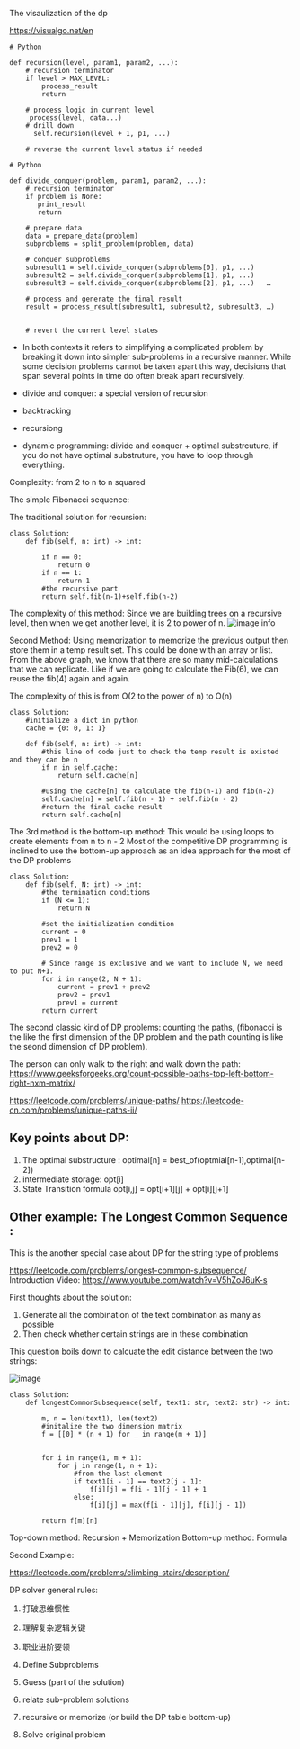 The visaulization of the dp 

https://visualgo.net/en

```
# Python

def recursion(level, param1, param2, ...):     
    # recursion terminator     
    if level > MAX_LEVEL: 	   
        process_result 	   
        return     
    
    # process logic in current level     
     process(level, data...)     
    # drill down     
      self.recursion(level + 1, p1, ...)     
         
    # reverse the current level status if needed

```

```
# Python

def divide_conquer(problem, param1, param2, ...):   
    # recursion terminator   
    if problem is None: 	
       print_result 	
       return   
    
    # prepare data   
    data = prepare_data(problem)   
    subproblems = split_problem(problem, data)   
    
    # conquer subproblems   
    subresult1 = self.divide_conquer(subproblems[0], p1, ...)   
    subresult2 = self.divide_conquer(subproblems[1], p1, ...)   
    subresult3 = self.divide_conquer(subproblems[2], p1, ...)   …  
    
    # process and generate the final result   
    result = process_result(subresult1, subresult2, subresult3, …)	  
    
    
    # revert the current level states

```
* In both contexts it refers to simplifying a complicated problem by breaking it down into simpler sub-problems in a recursive manner. 
While some decision problems cannot be taken apart this way, decisions that span several points in time do often break apart recursively. 


* divide and conquer: a special version of recursion 
* backtracking 
* recursiong 
* dynamic programming: divide and conquer + optimal substrcuture, if you do not have optimal substruture, you have to loop through everything. 

Complexity: 
from 2 to n to n squared 

The simple Fibonacci sequence: 

The traditional solution for recursion: 
```
class Solution:
    def fib(self, n: int) -> int:
        
        if n == 0: 
            return 0
        if n == 1:
            return 1
        #the recursive part 
        return self.fib(n-1)+self.fib(n-2)

```

The complexity of this method: 
Since we are building trees on a recursive level, then when we get another level, it is 2 to power of n. 
![image info](https://leetcode.com/problems/fibonacci-number/Figures/509/fibonacciRecursion5.png)

Second Method: Using memorization to memorize the previous output then store them in a temp result set. This could be done with an array or list. 
From the above graph, we know that there are so many mid-calculations that we can replicate. Like if we are going to calculate the Fib(6), we can reuse the fib(4) again and again. 

The complexity of this is from O(2 to the power of n) to O(n) 

```
class Solution:
    #initialize a dict in python 
    cache = {0: 0, 1: 1}

    def fib(self, n: int) -> int:
        #this line of code just to check the temp result is existed and they can be n 
        if n in self.cache:
            return self.cache[n]
        
        #using the cache[n] to calculate the fib(n-1) and fib(n-2) 
        self.cache[n] = self.fib(n - 1) + self.fib(n - 2)
        #return the final cache result 
        return self.cache[n]

```
The 3rd method is the bottom-up method: 
This would be using loops to create elements from n to n - 2 
Most of the competitive DP programming is inclined to use the bottom-up approach as an idea approach for the most of the DP problems 

```
class Solution:
    def fib(self, N: int) -> int:
        #the termination conditions 
        if (N <= 1):
            return N
        
        #set the initialization condition 
        current = 0
        prev1 = 1
        prev2 = 0

        # Since range is exclusive and we want to include N, we need to put N+1.
        for i in range(2, N + 1):
            current = prev1 + prev2
            prev2 = prev1
            prev1 = current
        return current
```

The second classic kind of DP problems: counting the paths, (fibonacci is the like the first dimension of the DP problem and the path counting is like the seond dimension of DP problem). 

The person can only walk to the right and walk down the path: https://www.geeksforgeeks.org/count-possible-paths-top-left-bottom-right-nxm-matrix/

https://leetcode.com/problems/unique-paths/
https://leetcode-cn.com/problems/unique-paths-ii/

## Key points about DP: 
1. The optimal substructure : optimal[n] = best_of(optmial[n-1],optimal[n-2])
2. intermediate storage: opt[i]
3. State Transition formula 
opt[i,j] = opt[i+1][j] + opt[i][j+1]


## Other example: The Longest Common Sequence : 
This is the another special case about DP for the string type of problems 

https://leetcode.com/problems/longest-common-subsequence/
Introduction Video: https://www.youtube.com/watch?v=V5hZoJ6uK-s

First thoughts about the solution: 
1. Generate all the combination of the text combination as many as possible 
2. Then check whether certain strings are in these combination 

This question boils down to calcuate the edit distance between the two strings: 

![image](https://user-images.githubusercontent.com/86581871/132112886-01998223-6b29-421d-b589-d0bcb7d0ed57.png)


```
class Solution:
    def longestCommonSubsequence(self, text1: str, text2: str) -> int:
    
        m, n = len(text1), len(text2)
        #initalize the two dimension matrix 
        f = [[0] * (n + 1) for _ in range(m + 1)]
        
        
        for i in range(1, m + 1):
            for j in range(1, n + 1):
                #from the last element 
                if text1[i - 1] == text2[j - 1]:
                    f[i][j] = f[i - 1][j - 1] + 1
                else:
                    f[i][j] = max(f[i - 1][j], f[i][j - 1])
        
        return f[m][n]
```

Top-down method: Recursion + Memorization 
Bottom-up method: Formula 


Second Example: 

https://leetcode.com/problems/climbing-stairs/description/



DP solver general rules: 
1. 打破思维惯性
2. 理解复杂逻辑关键
3. 职业进阶要领  

1. Define Subproblems 
2. Guess (part of the solution) 
3. relate sub-problem solutions 
4. recursive or memorize (or build the DP table bottom-up) 
5. Solve original problem 

































